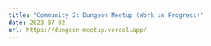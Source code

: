 ```yaml
---
title: "Community 2: Dungeon Meetup (Work in Progress)"
date: 2023-07-02
url: https://dungeon-meetup.vercel.app/
---
```

